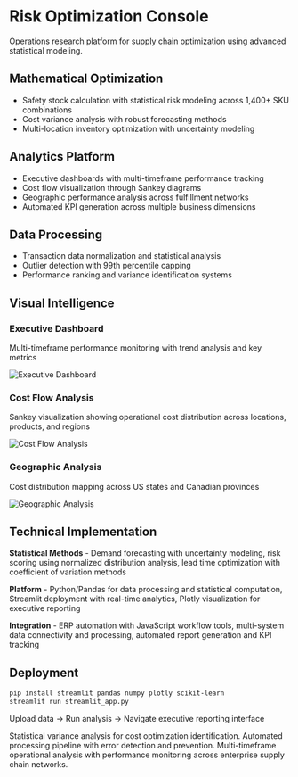 # Risk Optimization Console

Operations research platform for supply chain optimization using advanced statistical modeling.

## Mathematical Optimization
- Safety stock calculation with statistical risk modeling across 1,400+ SKU combinations
- Cost variance analysis with robust forecasting methods
- Multi-location inventory optimization with uncertainty modeling

## Analytics Platform
- Executive dashboards with multi-timeframe performance tracking
- Cost flow visualization through Sankey diagrams
- Geographic performance analysis across fulfillment networks
- Automated KPI generation across multiple business dimensions

## Data Processing
- Transaction data normalization and statistical analysis
- Outlier detection with 99th percentile capping
- Performance ranking and variance identification systems

## Visual Intelligence

### Executive Dashboard
Multi-timeframe performance monitoring with trend analysis and key metrics

![Executive Dashboard](./screenshots/Executive_Summary.png)

### Cost Flow Analysis
Sankey visualization showing operational cost distribution across locations, products, and regions

![Cost Flow Analysis](./screenshots/Sankey_Cost_Flow.png)

### Geographic Analysis
Cost distribution mapping across US states and Canadian provinces

![Geographic Analysis](./screenshots/us_heatmap.png)

## Technical Implementation

**Statistical Methods** - Demand forecasting with uncertainty modeling, risk scoring using normalized distribution analysis, lead time optimization with coefficient of variation methods

**Platform** - Python/Pandas for data processing and statistical computation, Streamlit deployment with real-time analytics, Plotly visualization for executive reporting

**Integration** - ERP automation with JavaScript workflow tools, multi-system data connectivity and processing, automated report generation and KPI tracking

## Deployment

```bash
pip install streamlit pandas numpy plotly scikit-learn
streamlit run streamlit_app.py
```

Upload data → Run analysis → Navigate executive reporting interface

Statistical variance analysis for cost optimization identification. Automated processing pipeline with error detection and prevention. Multi-timeframe operational analysis with performance monitoring across enterprise supply chain networks.
